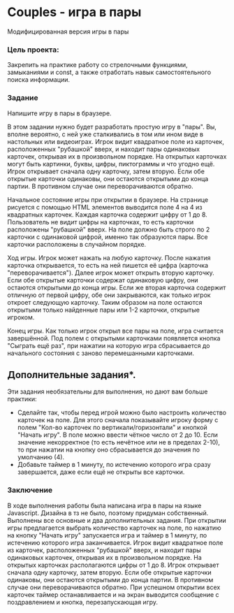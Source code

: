 # Couples - игра в пары
Модифицированная версия игры в пары

### Цель проекта: 
Закрепить на практике работу со стрелочными функциями, замыканиями и const, а также отработать навык самостоятельного поиска информации.

### Задание
Напишите игру в пары в браузере.

В этом задании нужно будет разработать простую игру в "пары". Вы, вполне вероятно, с ней уже сталкивались в том или ином виде в настольных или видеоиграх. Игрок видит квадратное поле из карточек, расположенных "рубашкой" вверх, и находит пары одинаковых карточек, открывая их в произвольном порядке. На открытых карточках могут быть картинки, буквы, цифры, пиктограммы и что угодно ещё. Игрок открывает сначала одну карточку, затем вторую. Если обе открытые карточки одинаковы, они остаются открытыми до конца партии. В противном случае они переворачиваются обратно.

Начальное состояние игры при открытии в браузере. На странице рисуется с помощью HTML элементов выводится поле 4 на 4 из квадратных карточек. Каждая карточка содержит цифру от 1 до 8. Пользователь не видит цифры на карточках, то есть карточки расположены "рубашкой" вверх. На поле должно быть строго по 2 карточки с одинаковой цифрой, именно так образуются пары. Все карточки расположены в случайном порядке.

Ход игры. Игрок может нажать на любую карточку. После нажатия карточка открывается, то есть на ней пишется её цифра (карточка "переворачивается"). Далее игрок может открыть вторую карточку. Если обе открытые карточки содержат одинаковую цифру, они остаются открытыми до конца игры. Если же вторая карточка содержит отличную от первой цифру, обе они закрываются, как только игрок откроет следующую карточку. Таким образом на поле остаются открытыми только найденные пары или 1-2 карточки, открытые игроком.

Конец игры. Как только игрок открыл все пары на поле, игра считается завершённой. Под полем с открытыми карточками появляется кнопка "Сыграть ещё раз", при нажатии на которую игра сбрасывается до начального состояния с заново перемешанными карточками.

## Дополнительные задания*. 
Эти задания необязательны для выполнения, но дают вам больше практики:

- Сделайте так, чтобы перед игрой можно было настроить количество карточек на поле. Для этого сначала показывайте игроку форму с полем "Кол-во карточек по вертикали/горизонтали" и кнопкой "Начать игру". В поле можно ввести чётное число от 2 до 10. Если значение некорректное (то есть нечётное или не в пределах 2-10), то при нажатии на кнопку оно сбрасывается до значения по умолчанию (4).
- Добавьте таймер в 1 минуту, по истечению которого игра сразу завершается, даже если ещё не открыты все карточки.

### Заключение
В ходе выполнения работы была написана игра в пары на языке Javascript. Дизайна в тз не было, поэтому придуман собственный. Выполнены все основные и два дополнительных задания. При открытии игры предлагается выбрать количество карточек на поле, по нажатию на кнопку "Начать игру" запускается игра и таймер в 1 минуту, по истечению которого игра заканчивается. Игрок видит квадратное поле из карточек, расположенных "рубашкой" вверх, и находит пары одинаковых карточек, открывая их в произвольном порядке. На открытых карточках располагаются цифры от 1 до 8. Игрок открывает сначала одну карточку, затем вторую. Если обе открытые карточки одинаковы, они остаются открытыми до конца партии. В противном случае они переворачиваются обратно. При успешном открытии всех карточек таймер останавливается и на экран выводится сообщение с поздравлением и кнопка, перезапускающая игру.

